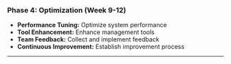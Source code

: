 ### Phase 4: Optimization (Week 9-12)

- **Performance Tuning:** Optimize system performance
- **Tool Enhancement:** Enhance management tools
- **Team Feedback:** Collect and implement feedback
- **Continuous Improvement:** Establish improvement process

---
